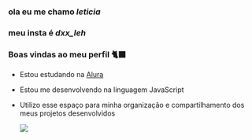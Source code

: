 ### ola eu me chamo **_leticia_**
### meu insta é _dxx_leh_
### Boas vindas ao meu perfil 🐈‍⬛


- Estou estudando na [Alura](https://www.alura.com.br)
- Estou me desenvolvendo na linguagem JavaScript
- Utilizo esse espaço para minha organização e compartilhamento dos meus projetos desenvolvidos


   ![](https://media.tenor.com/vLih9-ji-twAAAAC/spongebob-spongebob-squarepants.gif)
  
